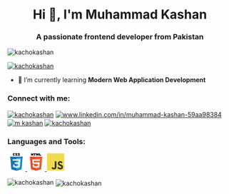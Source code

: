 <h1 align="center">Hi 👋, I'm Muhammad Kashan</h1>
<h3 align="center">A passionate frontend developer from Pakistan</h3>

<p align="left"> <img src="https://komarev.com/ghpvc/?username=kachokashan&label=Profile%20views&color=0e75b6&style=flat" alt="kachokashan" /> </p>

<p align="left"> <a href="https://github.com/ryo-ma/github-profile-trophy"><img src="https://github-profile-trophy.vercel.app/?username=kachokashan" alt="kachokashan" /></a> </p>

- 🌱 I’m currently learning **Modern Web Application Development**

<h3 align="left">Connect with me:</h3>
<p align="left">
<a href="https://twitter.com/kachokashan" target="blank"><img align="center" src="https://raw.githubusercontent.com/rahuldkjain/github-profile-readme-generator/master/src/images/icons/Social/twitter.svg" alt="kachokashan" height="30" width="40" /></a>
<a href="https://linkedin.com/in/www.linkedin.com/in/muhammad-kashan-59aa98384" target="blank"><img align="center" src="https://raw.githubusercontent.com/rahuldkjain/github-profile-readme-generator/master/src/images/icons/Social/linked-in-alt.svg" alt="www.linkedin.com/in/muhammad-kashan-59aa98384" height="30" width="40" /></a>
<a href="https://fb.com/m kashan" target="blank"><img align="center" src="https://raw.githubusercontent.com/rahuldkjain/github-profile-readme-generator/master/src/images/icons/Social/facebook.svg" alt="m kashan" height="30" width="40" /></a>
<a href="https://instagram.com/kachokashan" target="blank"><img align="center" src="https://raw.githubusercontent.com/rahuldkjain/github-profile-readme-generator/master/src/images/icons/Social/instagram.svg" alt="kachokashan" height="30" width="40" /></a>
</p>

<h3 align="left">Languages and Tools:</h3>
<p align="left"> <a href="https://www.w3schools.com/css/" target="_blank" rel="noreferrer"> <img src="https://raw.githubusercontent.com/devicons/devicon/master/icons/css3/css3-original-wordmark.svg" alt="css3" width="40" height="40"/> </a> <a href="https://www.w3.org/html/" target="_blank" rel="noreferrer"> <img src="https://raw.githubusercontent.com/devicons/devicon/master/icons/html5/html5-original-wordmark.svg" alt="html5" width="40" height="40"/> </a> <a href="https://developer.mozilla.org/en-US/docs/Web/JavaScript" target="_blank" rel="noreferrer"> <img src="https://raw.githubusercontent.com/devicons/devicon/master/icons/javascript/javascript-original.svg" alt="javascript" width="40" height="40"/> </a> </p>

<p><img align="left" src="https://github-readme-stats.vercel.app/api/top-langs?username=kachokashan&show_icons=true&locale=en&layout=compact" alt="kachokashan" /></p>

<p>&nbsp;<img align="center" src="https://github-readme-stats.vercel.app/api?username=kachokashan&show_icons=true&locale=en" alt="kachokashan" /></p>
